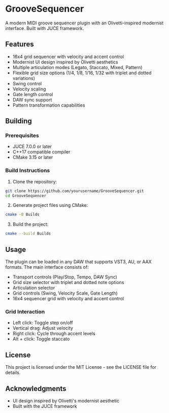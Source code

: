 # GrooveSequencer

A modern MIDI groove sequencer plugin with an Olivetti-inspired modernist interface. Built with JUCE framework.

## Features

- 16x4 grid sequencer with velocity and accent control
- Modernist UI design inspired by Olivetti aesthetics
- Multiple articulation modes (Legato, Staccato, Mixed, Pattern)
- Flexible grid size options (1/4, 1/8, 1/16, 1/32 with triplet and dotted variations)
- Swing control
- Velocity scaling
- Gate length control
- DAW sync support
- Pattern transformation capabilities

## Building

### Prerequisites

- JUCE 7.0.0 or later
- C++17 compatible compiler
- CMake 3.15 or later

### Build Instructions

1. Clone the repository:
```bash
git clone https://github.com/yourusername/GrooveSequencer.git
cd GrooveSequencer
```

2. Generate project files using CMake:
```bash
cmake -B Builds
```

3. Build the project:
```bash
cmake --build Builds
```

## Usage

The plugin can be loaded in any DAW that supports VST3, AU, or AAX formats. The main interface consists of:

- Transport controls (Play/Stop, Tempo, DAW Sync)
- Grid size selector with triplet and dotted note options
- Articulation selector
- Grid controls (Swing, Velocity Scale, Gate Length)
- 16x4 sequencer grid with velocity and accent control

### Grid Interaction

- Left click: Toggle step on/off
- Vertical drag: Adjust velocity
- Right click: Cycle through accent levels
- Alt + click: Toggle staccato

## License

This project is licensed under the MIT License - see the LICENSE file for details.

## Acknowledgments

- UI design inspired by Olivetti's modernist aesthetic
- Built with the JUCE framework 